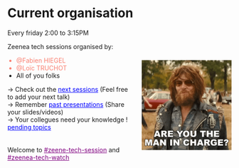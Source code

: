# Current organisation
Every friday 2:00 to 3:15PM

<div style="display: flex; align-items: center; gap: 16px;">
  <div style="width: 60%;">
    Zeenea tech sessions organised by:
    <ul style="list-style-type: disc; padding-left: 20px;">
      <li style="color: salmon;">@Fabien HIEGEL</li>
      <li style="color: salmon;">@Loïc TRUCHOT</li>
      <li>All of you folks</li>
    </ul>

  -> Check out the <a href="https://actian.atlassian.net/wiki/x/1YZaRw" style="color: blue;">next sessions</a> (Feel free to add your next talk)
  <br />
  -> Remember <a href="https://actian.atlassian.net/wiki/x/7qBaRw" style="color: blue;">past presentations</a> (Share your slides/videos)
  <br />
  -> Your collegues need your knowledge ! <a href="https://actian.atlassian.net/wiki/x/ogCpZg" style="color: blue;">pending topics</a>
  <br />
  <br /><br />Welcome to <a href="https://actian.slack.com/archives/C098F6HD6AF" style="color: purple;">#zeene-tech-session</a> and <a href="https://actian.slack.com/archives/C098JJYPBJN" style="color: purple;">#zeenea-tech-watch</a>
  </div>


  <img src="../assets/are-you-the-man-in-charge-funny-sonny.gif" alt="Are you the man in charge?" style="width: 40%; display: block;" />
</div>




